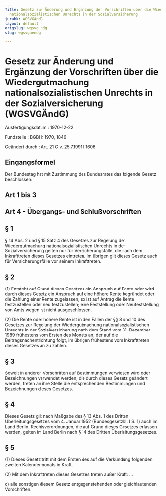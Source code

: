 ```yaml
---
Title: Gesetz zur Änderung und Ergänzung der Vorschriften über die Wiedergutmachung
  nationalsozialistischen Unrechts in der Sozialversicherung
jurabk: WGSVGÄndG
layout: default
origslug: wgsvg_ndg
slug: wgsvgaendg

---
```


# Gesetz zur Änderung und Ergänzung der Vorschriften über die Wiedergutmachung nationalsozialistischen Unrechts in der Sozialversicherung (WGSVGÄndG)

Ausfertigungsdatum
:   1970-12-22

Fundstelle
:   BGBl I: 1970, 1846

Geändert durch
:   Art. 21 G v. 25.7.1991 I 1606


## Eingangsformel

Der Bundestag hat mit Zustimmung des Bundesrates das folgende Gesetz beschlossen:


## Art 1 bis 3



## Art 4 - Übergangs- und Schlußvorschriften



## § 1

§ 14 Abs. 2 und § 15 Satz 4 des Gesetzes zur Regelung der Wiedergutmachung nationalsozialistischen Unrechts in der Sozialversicherung gelten nur für Versicherungsfälle, die nach dem Inkrafttreten dieses Gesetzes eintreten. Im übrigen gilt dieses Gesetz auch für Versicherungsfälle vor seinem Inkrafttreten.


## § 2

(1) Entsteht auf Grund dieses Gesetzes ein Anspruch auf Rente oder wird durch dieses Gesetz ein Anspruch auf eine höhere Rente begründet oder die Zahlung einer Rente zugelassen, so ist auf Antrag die Rente festzustellen oder neu festzustellen; eine Feststellung oder Neufeststellung von Amts wegen ist nicht ausgeschlossen.

(2) Die Rente oder höhere Rente ist in den Fällen der §§ 8 und 10 des Gesetzes zur Regelung der Wiedergutmachung nationalsozialistischen Unrechts in der Sozialversicherung nach dem Stand vom 31. Dezember 1989 frühestens vom Ersten des Monats an, der auf die Beitragsnachentrichtung folgt, im übrigen frühestens vom Inkrafttreten dieses Gesetzes an zu zahlen.


## § 3

Soweit in anderen Vorschriften auf Bestimmungen verwiesen wird oder Bezeichnungen verwendet werden, die durch dieses Gesetz geändert werden, treten an ihre Stelle die entsprechenden Bestimmungen und Bezeichnungen dieses Gesetzes.


## § 4

Dieses Gesetz gilt nach Maßgabe des § 13 Abs. 1 des Dritten Überleitungsgesetzes vom 4. Januar 1952 (Bundesgesetzbl. I S. 1) auch im Land Berlin. Rechtsverordnungen, die auf Grund dieses Gesetzes erlassen werden, gelten im Land Berlin nach § 14 des Dritten Überleitungsgesetzes.


## § 5

(1) Dieses Gesetz tritt mit dem Ersten des auf die Verkündung folgenden zweiten Kalendermonats in Kraft.

(2)
Mit dem Inkrafttreten dieses Gesetzes treten außer Kraft:
...

c)  alle sonstigen diesem Gesetz entgegenstehenden oder gleichlautenden Vorschriften.




